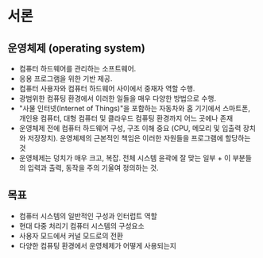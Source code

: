 # 서론
## 운영체제 (operating system)
- 컴퓨터 하드웨어를 관리하는 소프트웨어. 
- 응용 프로그램을 위한 기반 제공. 
- 컴퓨터 사용자와 컴퓨터 하드웨어 사이에서 중재자 역할 수행.
- 광범위한 컴퓨팅 환경에서 이러한 일들을 매우 다양한 방법으로 수행.
- "사물 인터넷(Internet of Things)"을 포함하는 자동차와 홈 기기에서 스마트폰, 개인용 컴퓨터, 대형 컴퓨터 및 클라우드 컴퓨팅 환경까지 어느 곳에나 존재
- 운영체제 전에 컴퓨터 하드웨어 구성, 구조 이해 중요 (CPU, 메모리 및 입출력 장치와 저장장치). 운영체제의 근본적인 책임은 이러한 자원들을 프로그램에 할당하는 것
- 운영체제는 덩치가 매우 크고, 복잡. 전체 시스템 윤곽에 잘 맞는 일부 + 이 부분들의 입력과 출력, 동작을 주의 기울여 정의하는 것.

## 목표
- 컴퓨터 시스템의 일반적인 구성과 인터럽트 역할
- 현대 다중 처리기 컴퓨터 시스템의 구성요소
- 사용자 모드에서 커널 모드로의 전환
- 다양한 컴퓨팅 환경에서 운영체제가 어떻게 사용되는지

